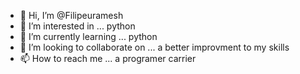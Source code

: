 - 👋 Hi, I’m @Filipeuramesh
- 👀 I’m interested in ... python
- 🌱 I’m currently learning ... python
- 💞️ I’m looking to collaborate on ...  a better improvment to my skills
- 📫 How to reach me ... a programer carrier

<!---
Filipeuramesh/Filipeuramesh is a ✨ special ✨ repository because its `README.md` (this file) appears on your GitHub profile.
You can click the Preview link to take a look at your changes.
--->
